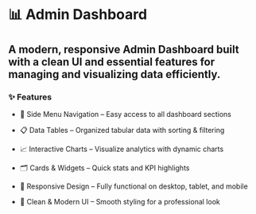 # 📊 Admin Dashboard

## A modern, responsive Admin Dashboard built with a clean UI and essential features for managing and visualizing data efficiently.

### ✨ Features
- 📂 Side Menu Navigation – Easy access to all dashboard sections

- 📋 Data Tables – Organized tabular data with sorting & filtering

- 📈 Interactive Charts – Visualize analytics with dynamic charts

- 🗂 Cards & Widgets – Quick stats and KPI highlights

- 📱 Responsive Design – Fully functional on desktop, tablet, and mobile

- 🎨 Clean & Modern UI – Smooth styling for a professional look

